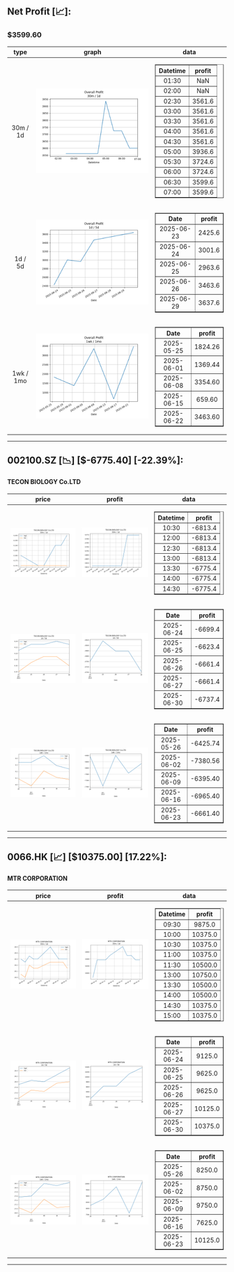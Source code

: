 ## Net Profit [📈]:
### $3599.60
|type|graph|data|
|:---:|:---:|:---:|
|30m / 1d|![net_profit](image/overall_30m-1d.png)|<table border="1" class="dataframe"> <thead> <tr style="text-align: center;"> <th>Datetime</th> <th>profit</th> </tr> </thead> <tbody> <tr> <td>01:30</td> <td>NaN</td> </tr> <tr> <td>02:00</td> <td>NaN</td> </tr> <tr> <td>02:30</td> <td>3561.6</td> </tr> <tr> <td>03:00</td> <td>3561.6</td> </tr> <tr> <td>03:30</td> <td>3561.6</td> </tr> <tr> <td>04:00</td> <td>3561.6</td> </tr> <tr> <td>04:30</td> <td>3561.6</td> </tr> <tr> <td>05:00</td> <td>3936.6</td> </tr> <tr> <td>05:30</td> <td>3724.6</td> </tr> <tr> <td>06:00</td> <td>3724.6</td> </tr> <tr> <td>06:30</td> <td>3599.6</td> </tr> <tr> <td>07:00</td> <td>3599.6</td> </tr> </tbody></table>|
|1d / 5d|![net_profit](image/overall_1d-5d.png)|<table border="1" class="dataframe"> <thead> <tr style="text-align: center;"> <th>Date</th> <th>profit</th> </tr> </thead> <tbody> <tr> <td>2025-06-23</td> <td>2425.6</td> </tr> <tr> <td>2025-06-24</td> <td>3001.6</td> </tr> <tr> <td>2025-06-25</td> <td>2963.6</td> </tr> <tr> <td>2025-06-26</td> <td>3463.6</td> </tr> <tr> <td>2025-06-29</td> <td>3637.6</td> </tr> </tbody></table>|
|1wk / 1mo|![net_profit](image/overall_1wk-1mo.png)|<table border="1" class="dataframe"> <thead> <tr style="text-align: center;"> <th>Date</th> <th>profit</th> </tr> </thead> <tbody> <tr> <td>2025-05-25</td> <td>1824.26</td> </tr> <tr> <td>2025-06-01</td> <td>1369.44</td> </tr> <tr> <td>2025-06-08</td> <td>3354.60</td> </tr> <tr> <td>2025-06-15</td> <td>659.60</td> </tr> <tr> <td>2025-06-22</td> <td>3463.60</td> </tr> </tbody></table>|
---
## 002100.SZ [📉] [$-6775.40] [-22.39%]:
#### TECON BIOLOGY Co.LTD
|price|profit|data|
|:---:|:---:|:---:|
|![price](image/002100.SZ_30m-1d_price.png)|![profit](image/002100.SZ_30m-1d_profit.png)|<table border="1" class="dataframe"> <thead> <tr style="text-align: center;"> <th>Datetime</th> <th>profit</th> </tr> </thead> <tbody> <tr> <td>10:30</td> <td>-6813.4</td> </tr> <tr> <td>12:00</td> <td>-6813.4</td> </tr> <tr> <td>12:30</td> <td>-6813.4</td> </tr> <tr> <td>13:00</td> <td>-6813.4</td> </tr> <tr> <td>13:30</td> <td>-6775.4</td> </tr> <tr> <td>14:00</td> <td>-6775.4</td> </tr> <tr> <td>14:30</td> <td>-6775.4</td> </tr> </tbody></table>|
|![price](image/002100.SZ_1d-5d_price.png)|![profit](image/002100.SZ_1d-5d_profit.png)|<table border="1" class="dataframe"> <thead> <tr style="text-align: center;"> <th>Date</th> <th>profit</th> </tr> </thead> <tbody> <tr> <td>2025-06-24</td> <td>-6699.4</td> </tr> <tr> <td>2025-06-25</td> <td>-6623.4</td> </tr> <tr> <td>2025-06-26</td> <td>-6661.4</td> </tr> <tr> <td>2025-06-27</td> <td>-6661.4</td> </tr> <tr> <td>2025-06-30</td> <td>-6737.4</td> </tr> </tbody></table>|
|![price](image/002100.SZ_1wk-1mo_price.png)|![profit](image/002100.SZ_1wk-1mo_profit.png)|<table border="1" class="dataframe"> <thead> <tr style="text-align: center;"> <th>Date</th> <th>profit</th> </tr> </thead> <tbody> <tr> <td>2025-05-26</td> <td>-6425.74</td> </tr> <tr> <td>2025-06-02</td> <td>-7380.56</td> </tr> <tr> <td>2025-06-09</td> <td>-6395.40</td> </tr> <tr> <td>2025-06-16</td> <td>-6965.40</td> </tr> <tr> <td>2025-06-23</td> <td>-6661.40</td> </tr> </tbody></table>|
---
## 0066.HK [📈] [$10375.00] [17.22%]:
#### MTR CORPORATION
|price|profit|data|
|:---:|:---:|:---:|
|![price](image/0066.HK_30m-1d_price.png)|![profit](image/0066.HK_30m-1d_profit.png)|<table border="1" class="dataframe"> <thead> <tr style="text-align: center;"> <th>Datetime</th> <th>profit</th> </tr> </thead> <tbody> <tr> <td>09:30</td> <td>9875.0</td> </tr> <tr> <td>10:00</td> <td>10375.0</td> </tr> <tr> <td>10:30</td> <td>10375.0</td> </tr> <tr> <td>11:00</td> <td>10375.0</td> </tr> <tr> <td>11:30</td> <td>10500.0</td> </tr> <tr> <td>13:00</td> <td>10750.0</td> </tr> <tr> <td>13:30</td> <td>10500.0</td> </tr> <tr> <td>14:00</td> <td>10500.0</td> </tr> <tr> <td>14:30</td> <td>10375.0</td> </tr> <tr> <td>15:00</td> <td>10375.0</td> </tr> </tbody></table>|
|![price](image/0066.HK_1d-5d_price.png)|![profit](image/0066.HK_1d-5d_profit.png)|<table border="1" class="dataframe"> <thead> <tr style="text-align: center;"> <th>Date</th> <th>profit</th> </tr> </thead> <tbody> <tr> <td>2025-06-24</td> <td>9125.0</td> </tr> <tr> <td>2025-06-25</td> <td>9625.0</td> </tr> <tr> <td>2025-06-26</td> <td>9625.0</td> </tr> <tr> <td>2025-06-27</td> <td>10125.0</td> </tr> <tr> <td>2025-06-30</td> <td>10375.0</td> </tr> </tbody></table>|
|![price](image/0066.HK_1wk-1mo_price.png)|![profit](image/0066.HK_1wk-1mo_profit.png)|<table border="1" class="dataframe"> <thead> <tr style="text-align: center;"> <th>Date</th> <th>profit</th> </tr> </thead> <tbody> <tr> <td>2025-05-26</td> <td>8250.0</td> </tr> <tr> <td>2025-06-02</td> <td>8750.0</td> </tr> <tr> <td>2025-06-09</td> <td>9750.0</td> </tr> <tr> <td>2025-06-16</td> <td>7625.0</td> </tr> <tr> <td>2025-06-23</td> <td>10125.0</td> </tr> </tbody></table>|
---

